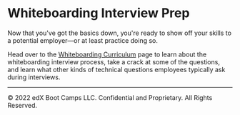 # Whiteboarding Interview Prep

Now that you've got the basics down, you're ready to show off your skills to a potential employer—or at least practice doing so.

Head over to the [Whiteboarding Curriculum](https://coding-bootcamp-whiteboarding-algorithms.readthedocs-hosted.com/en/latest/) page to learn about the whiteboarding interview process, take a crack at some of the questions, and learn what other kinds of technical questions employees typically ask during interviews.

---
© 2022 edX Boot Camps LLC. Confidential and Proprietary. All Rights Reserved.